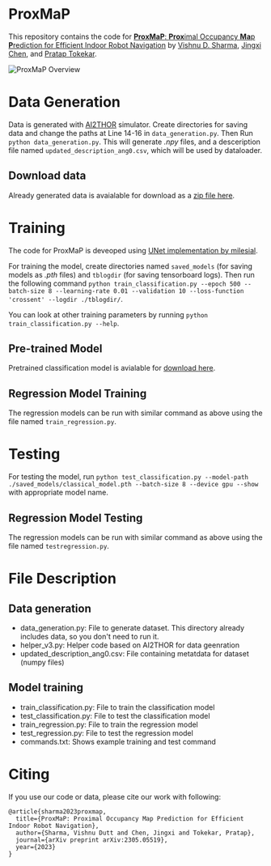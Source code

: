 ProxMaP
=======
This repository contains the code for [**ProxMaP**: **Prox**imal Occupancy **Ma**p **P**rediction for Efficient Indoor Robot Navigation](https://arxiv.org/abs/2203.04177) by [Vishnu D. Sharma](http://vishnuduttsharma.github.io/), [Jingxi Chen](http://https//codingrex.github.io/), and [Pratap Tokekar](http://tokekar.com/).

![ProxMaP Overview](http://raaslab.org/projects/ProxMaP/static/images/overview_ooccmap.png)


Data Generation
===============
Data is generated with [AI2THOR](https://ai2thor.allenai.org/) simulator. 
Create directories for saving data and change the paths at Line 14-16 in `data_generation.py`.
Then Run `python data_generation.py`. This will generate *.npy* files, and a desceription file named `updated_description_ang0.csv`, which will be used by dataloader.

## Download data
Already generated data is avaialable for download as a [zip file here](https://obj.umiacs.umd.edu/proxmap/ProxMaP_data.zip).


Training
========
The code for ProxMaP is deveoped using [UNet implementation by milesial](https://github.com/milesial/Pytorch-UNet/).

For training the model, create directories named `saved_models` (for saving models as _.pth_ files) and `tblogdir` (for saving tensorboard logs). Then run the following command `python train_classification.py --epoch 500 --batch-size 8 --learning-rate 0.01 --validation 10 --loss-function 'crossent' --logdir ./tblogdir/`. 

You can look at other training parameters by running `python train_classification.py --help`.

## Pre-trained Model
Pretrained classification model is avialable for [download here](https://obj.umiacs.umd.edu/proxmap/classification_model.pth).

## Regression Model Training
The regression models can be run with similar command as above using the file named `train_regression.py`.


Testing
=======
For testing the model, run `python test_classification.py --model-path ./saved_models/classical_model.pth --batch-size 8 --device gpu --show` with appropriate model name.

## Regression Model Testing
The regression models can be run with similar command as above using the file named `testregression.py`.


File Description
================
## Data generation
*	data_generation.py: File to generate dataset. This directory already includes data, so you don't need to run it.
*	helper_v3.py: Helper code based on AI2THOR for data geenration
*	updated_description_ang0.csv: File containing metatdata for dataset (numpy files)

## Model training
*	train_classification.py: File to train the classification model
*	test_classification.py: File to test the classification model
*	train_regression.py: File to train the regression model
*	test_regression.py: File to test the regression model
*	commands.txt: Shows example training and test command

Citing
======
If you use our code or data, please cite our work with following:
```
@article{sharma2023proxmap,
  title={ProxMaP: Proximal Occupancy Map Prediction for Efficient Indoor Robot Navigation},
  author={Sharma, Vishnu Dutt and Chen, Jingxi and Tokekar, Pratap},
  journal={arXiv preprint arXiv:2305.05519},
  year={2023}
}
```



